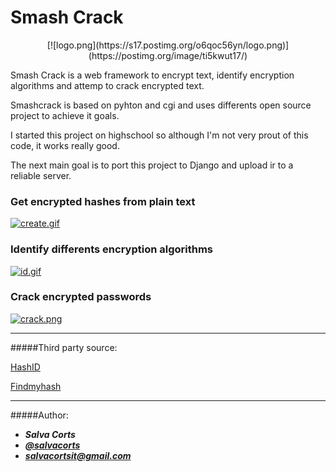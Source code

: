 # Smash Crack
<p align="center">
[![logo.png](https://s17.postimg.org/o6qoc56yn/logo.png)](https://postimg.org/image/ti5kwut17/)
</p>

Smash Crack is a web framework to encrypt text, identify encryption algorithms and attemp to crack encrypted text.

Smashcrack is based on pyhton and cgi and uses differents open source project to achieve it goals.

I started this project on highschool so although I'm not very prout of this code, it works really good.

The next main goal is to port this project to Django and upload ir to a reliable server.

### Get encrypted hashes from plain text

[![create.gif](https://s14.postimg.org/pdeanv6kx/create.gif)](https://postimg.org/image/w3urxatql/)

### Identify differents encryption algorithms

[![id.gif](https://s14.postimg.org/9gfir5e6p/image.gif)](https://postimg.org/image/57asozax9/)

### Crack encrypted passwords

[![crack.png](https://s12.postimg.org/czdfc8jsd/crack.png)](https://postimg.org/image/kfcoy17hl/)

------

#####Third party source:

[HashID](https://github.com/psypanda/hashID)

[Findmyhash](https://code.google.com/archive/p/findmyhash/)

-----
#####Author:

- ***Salva Corts***
- [***@salvacorts***](twitter.com/salvacorts)
- ***salvacortsit@gmail.com***